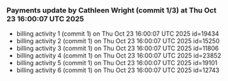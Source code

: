 
### Payments update by Cathleen Wright (commit 1/3) at Thu Oct 23 16:00:07 UTC 2025
- billing activity 1 (commit 1) on Thu Oct 23 16:00:07 UTC 2025 id=19434
- billing activity 2 (commit 1) on Thu Oct 23 16:00:07 UTC 2025 id=15250
- billing activity 3 (commit 1) on Thu Oct 23 16:00:07 UTC 2025 id=11806
- billing activity 4 (commit 1) on Thu Oct 23 16:00:07 UTC 2025 id=23852
- billing activity 5 (commit 1) on Thu Oct 23 16:00:07 UTC 2025 id=19101
- billing activity 6 (commit 1) on Thu Oct 23 16:00:07 UTC 2025 id=12743
